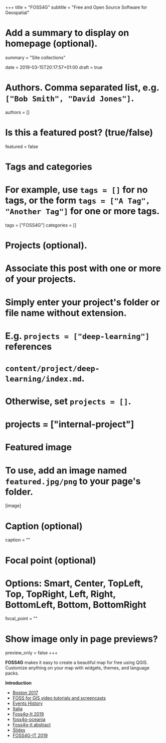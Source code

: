 +++
title = "FOSS4G"
subtitle = "Free and Open Source Software for Geospatial"

# Add a summary to display on homepage (optional).
summary = "Site collections"

date = 2019-03-15T20:17:57+01:00
draft = true

# Authors. Comma separated list, e.g. `["Bob Smith", "David Jones"]`.
authors = []

# Is this a featured post? (true/false)
featured = false

# Tags and categories
# For example, use `tags = []` for no tags, or the form `tags = ["A Tag", "Another Tag"]` for one or more tags.
tags = ["FOSS4G"]
categories = []

# Projects (optional).
#   Associate this post with one or more of your projects.
#   Simply enter your project's folder or file name without extension.
#   E.g. `projects = ["deep-learning"]` references
#   `content/project/deep-learning/index.md`.
#   Otherwise, set `projects = []`.
# projects = ["internal-project"]

# Featured image
# To use, add an image named `featured.jpg/png` to your page's folder.
[image]
  # Caption (optional)
  caption = ""

  # Focal point (optional)
  # Options: Smart, Center, TopLeft, Top, TopRight, Left, Right, BottomLeft, Bottom, BottomRight
  focal_point = ""

  # Show image only in page previews?
  preview_only = false
+++

  **FOSS4G** makes it easy to create a beautiful map for free using QGIS. Customize anything on your map with widgets, themes, and language packs.

  **Introduction**


- [Boston 2017](https://2017.foss4g.org/post_conference/)
- [FOSS for GIS video tutorials and screencasts](https://wiki.osgeo.org/wiki/FOSS_for_GIS_video_tutorials_and_screencasts)
- [Events History](https://www.osgeo.org/history/events-history/)
- [Italia](http://www.gfoss.it/)
- [Foss4g-It 2019](https://www.facebook.com/1615545812041237/posts/si-va-in-onda-riprende-la-seconda-parte-della-conferenza-foss4g-it-2019-interven/2084381308312116/)
- [foss4g-oceania](https://foss4g-oceania.org/program/workshops)
- [Foss4g-it abstract](http://foss4g-it2019.gfoss.it/static/Abstract_FOSS4G_Italia_2019.pdf)
- [Slides](https://slides.com/fxku/)
- [FOSS4G-IT 2019](http://foss4g-it2019.gfoss.it/showworkshop)
